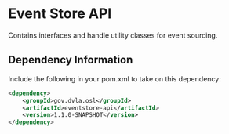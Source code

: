 # Event Store API
Contains interfaces and handle utility classes for event sourcing.

## Dependency Information
Include the following in your pom.xml to take on this dependency:

```xml
<dependency>
    <groupId>gov.dvla.osl</groupId>
    <artifactId>eventstore-api</artifactId>
    <version>1.1.0-SNAPSHOT</version>
</dependency>
```
